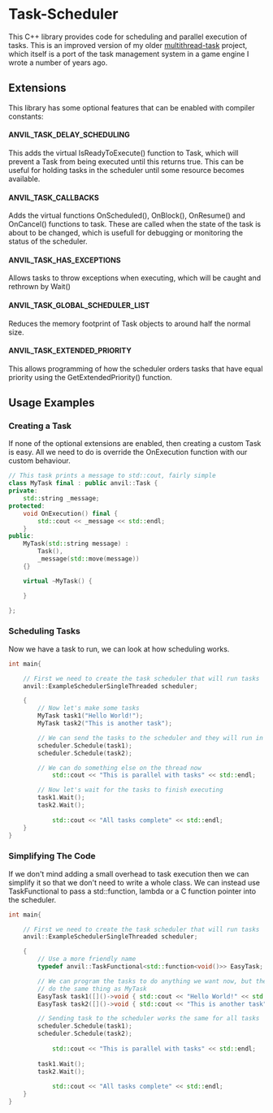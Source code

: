 # Task-Scheduler
This C++ library provides code for scheduling and parallel execution of tasks.
This is an improved version of my older [multithread-task](https://github.com/asmith-git/multithread-task) project, which itself is a port of the task management system in a game engine I wrote a number of years ago.

## Extensions
This library has some optional features that can be enabled with compiler constants:
#### ANVIL_TASK_DELAY_SCHEDULING
This adds the virtual IsReadyToExecute() function to Task, which will prevent a Task from being executed until this returns true. This can be useful for holding tasks in the scheduler until some resource becomes available.
#### ANVIL_TASK_CALLBACKS
Adds the virtual functions OnScheduled(), OnBlock(), OnResume() and OnCancel() functions to task. These are called when the state of the task is about to be changed, which is usefull for debugging or monitoring the status of the scheduler.
#### ANVIL_TASK_HAS_EXCEPTIONS
Allows tasks to throw exceptions when executing, which will be caught and rethrown by Wait()
#### ANVIL_TASK_GLOBAL_SCHEDULER_LIST
Reduces the memory footprint of Task objects to around half the normal size.
#### ANVIL_TASK_EXTENDED_PRIORITY
This allows programming of how the scheduler orders tasks that have equal priority using the GetExtendedPriority() function.


## Usage Examples
### Creating a Task
If none of the optional extensions are enabled, then creating a custom Task is easy. All we need to do is override the OnExecution function with our custom behaviour.
```cpp
// This task prints a message to std::cout, fairly simple
class MyTask final : public anvil::Task {
private:
	std::string _message;
protected:
	void OnExecution() final {
		std::cout << _message << std::endl;
	}
public:
	MyTask(std::string message) :
		Task(),
		_message(std::move(message))
	{}

	virtual ~MyTask() {

	}

};
```
### Scheduling Tasks
Now we have a task to run, we can look at how scheduling works.
```cpp
int main{

	// First we need to create the task scheduler that will run tasks
	anvil::ExampleSchedulerSingleThreaded scheduler;

	{
		// Now let's make some tasks
		MyTask task1("Hello World!");
		MyTask task2("This is another task");

		// We can send the tasks to the scheduler and they will run in parallel
		scheduler.Schedule(task1);
		scheduler.Schedule(task2);

		// We can do something else on the thread now
    		std::cout << "This is parallel with tasks" << std::endl;

		// Now let's wait for the tasks to finish executing
		task1.Wait();
		task2.Wait();
    
    		std::cout << "All tasks complete" << std::endl;
	}
}
```
### Simplifying The Code
If we don't mind adding a small overhead to task execution then we can simplify it so that we don't need to write a whole class. We can instead use TaskFunctional to pass a std::function, lambda or a C function pointer into the scheduler.
```cpp
int main{

	// First we need to create the task scheduler that will run tasks
	anvil::ExampleSchedulerSingleThreaded scheduler;

	{
		// Use a more friendly name
		typedef anvil::TaskFunctional<std::function<void()>> EasyTask;

		// We can program the tasks to do anything we want now, but these ones will
		// do the same thing as MyTask
		EasyTask task1([]()->void { std::cout << "Hello World!" << std::endl; });
		EasyTask task2([]()->void { std::cout << "This is another task" << std::endl; });

		// Sending task to the scheduler works the same for all tasks
		scheduler.Schedule(task1);
		scheduler.Schedule(task2);
    
    		std::cout << "This is parallel with tasks" << std::endl;
    
		task1.Wait();
		task2.Wait();
    
    		std::cout << "All tasks complete" << std::endl;
	}
}
```
